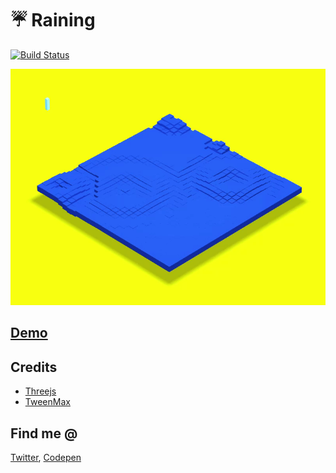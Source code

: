 # ☔ Raining

[![Build Status](https://travis-ci.org/iondrimba/raining.svg?branch=master)](https://travis-ci.org/iondrimba/raining)

![Image Title](https://raw.githubusercontent.com/iondrimba/images/master/raining.gif)

## [Demo](https://iondrimba.github.io/raining/public/index.html)

## Credits

* [Threejs](https://threejs.org/)
* [TweenMax](https://greensock.com/tweenmax)

## Find me @

[Twitter](https://twitter.com/code__music), [Codepen](https://codepen.io/iondf_/)
